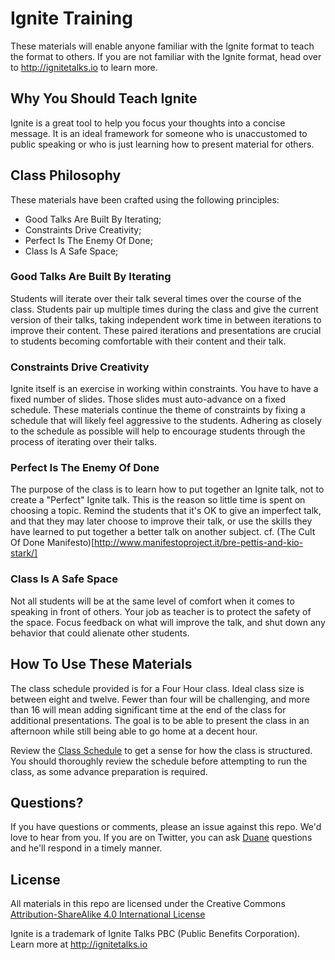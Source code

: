 # Ignite Training

These materials will enable anyone familiar with the Ignite format to teach the format to others. If you are not familiar with the Ignite format, head over to http://ignitetalks.io to learn more.

## Why You Should Teach Ignite

Ignite is a great tool to help you focus your thoughts into a concise message. It is an ideal framework for someone who is unaccustomed to public speaking or who is just learning how to present material for others.

## Class Philosophy

These materials have been crafted using the following principles:

* Good Talks Are Built By Iterating;
* Constraints Drive Creativity;
* Perfect Is The Enemy Of Done;
* Class Is A Safe Space;

### Good Talks Are Built By Iterating

Students will iterate over their talk several times over the course of the class. Students pair up multiple times during the class and give the current version of their talks, taking independent work time in between iterations to improve their content. These paired iterations and presentations are crucial to students becoming comfortable with their content and their talk.

### Constraints Drive Creativity

Ignite itself is an exercise in working within constraints. You have to have a fixed number of slides. Those slides must auto-advance on a fixed schedule. These materials continue the theme of constraints by fixing a schedule that will likely feel aggressive to the students. Adhering as closely to the schedule as possible will help to encourage students through the process of iterating over their talks.

### Perfect Is The Enemy Of Done

The purpose of the class is to learn how to put together an Ignite talk, not to create a "Perfect" Ignite talk. This is the reason so little time is spent on choosing a topic. Remind the students that it's OK to give an imperfect talk, and that they may later choose to improve their talk, or use the skills they have learned to put together a better talk on another subject. cf. (The Cult Of Done Manifesto)[http://www.manifestoproject.it/bre-pettis-and-kio-stark/]

### Class Is A Safe Space

Not all students will be at the same level of comfort when it comes to speaking in front of others. Your job as teacher is to protect the safety of the space. Focus feedback on what will improve the talk, and shut down any behavior that could alienate other students.

## How To Use These Materials

The class schedule provided is for a Four Hour class. Ideal class size is between eight and twelve. Fewer than four will be challenging, and more than 16 will mean adding significant time at the end of the class for additional presentations. The goal is to be able to present the class in an afternoon while still being able to go home at a decent hour.

Review the [Class Schedule](Schedule-4-Hour.md) to get a sense for how the class is structured. You should thoroughly review the schedule before attempting to run the class, as some advance preparation is required.

## Questions?

If you have questions or comments, please an issue against this repo. We'd love to hear from you. If you are on Twitter, you can ask [Duane](https://twitter.com/DuaneOBrien) questions and he'll respond in a timely manner.

## License
All materials in this repo are licensed under the Creative Commons [Attribution-ShareAlike 4.0 International License](https://creativecommons.org/licenses/by-sa/4.0/)

Ignite is a trademark of Ignite Talks PBC (Public Benefits Corporation). Learn more at http://ignitetalks.io

